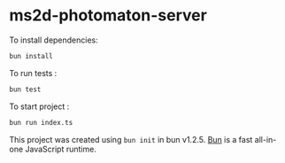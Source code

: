 # ms2d-photomaton-server

To install dependencies:

```bash
bun install
```

To run tests :
```bash
bun test
```

To start project :

```bash
bun run index.ts
```

This project was created using `bun init` in bun v1.2.5. [Bun](https://bun.sh) is a fast all-in-one JavaScript runtime.
